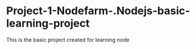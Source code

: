 # Project-1-Nodefarm-.Nodejs-basic-learning-project
This is the basic project created for learning node
